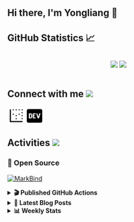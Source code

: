 ## Hi there, I'm Yongliang 👋 

## GitHub Statistics :chart_with_upwards_trend:
<div align="center">
<div style="display: flex; align-items: center; justify-content: center;">

[![](https://github-readme-stats.vercel.app/api?username=tlylt&show_icons=true&theme=tokyonight&hide_border=true&locale=en)](https://github.com/tlylt)
[![](https://github-readme-streak-stats.herokuapp.com/?user=tlylt&theme=tokyonight&hide_border=true)](https://github.com/tlylt)
</div>
</div>

## Connect with me <img src="https://media.giphy.com/media/2wh5K5yE3ulp3xgYcG/giphy-downsized.gif" width="30">

<a href="https://www.yongliangliu.com/" target="_blank"><img align="center" src="static/site-icon.png" alt="yongliangliu.com" height="40" width="40" /></a>
<a href="https://dev.to/tlylt" target="_blank"><img align="center" src="static/dev-badge.svg" alt="dev.to/tlylt" height="35" width="35" /></a>

## Activities <img src="https://media.giphy.com/media/WUlplcMpOCEmTGBtBW/giphy.gif" width="30">

### 🔭 Open Source

[![MarkBind](https://github-readme-stats.vercel.app/api/pin/?username=markbind&repo=markbind)](https://github.com/MarkBind/markbind)

<details>
<summary> <b>🎬 Published GitHub Actions </b> </summary>

[![install-graphviz](https://github-readme-stats.vercel.app/api/pin/?username=tlylt&repo=install-graphviz)](https://github.com/tlylt/install-graphviz)

[![reposense-action](https://github-readme-stats.vercel.app/api/pin/?username=tlylt&repo=reposense-action)](https://github.com/tlylt/reposense-action)

[![markbin-action](https://github-readme-stats.vercel.app/api/pin/?username=markbind&repo=markbind-action)](https://github.com/MarkBind/markbind-action)

</details>

<details>
<summary> <b>📕 Latest Blog Posts</b> </summary>

<!-- BLOG-POST-LIST:START -->
- [Open Source Software &lpar;OSS&rpar; Developer Journey](https://www.yongliangliu.com/blog/oss-dev-logs/)
- [Crossing abstraction barrier between parent and child class](https://www.yongliangliu.com/blog/cross-abstraction-barrier-between-parent-child/)
- [Intermediate GitHub CI Workflow Walk Through](https://www.yongliangliu.com/blog/intermediate-github-ci-workflow-walk-through/)
- [RooFind](https://www.yongliangliu.com/blog/roofind/)
- [Prove that the problem of determining whether a graph is connected is evasive](https://www.yongliangliu.com/blog/prove-graph-check-connected-evasive/)
<!-- BLOG-POST-LIST:END -->

</details>

<details>
<summary> <b>📊 Weekly Stats</b> </summary>

<!--START_SECTION:waka-->
![Code Time](http://img.shields.io/badge/Code%20Time-452%20hrs%2050%20mins-blue)

**🐱 My GitHub Data** 

> 🏆 3,632 Contributions in the Year 2022
 > 
> 📦 297.0 kB Used in GitHub's Storage 
 > 
> 🚫 Not Opted to Hire
 > 
> 📜 119 Public Repositories 
 > 
> 🔑 19 Private Repositories  
 > 
**I'm an Early 🐤** 

```text
🌞 Morning    424 commits    ███████░░░░░░░░░░░░░░░░░░   28.44% 
🌆 Daytime    378 commits    ██████░░░░░░░░░░░░░░░░░░░   25.35% 
🌃 Evening    563 commits    █████████░░░░░░░░░░░░░░░░   37.76% 
🌙 Night      126 commits    ██░░░░░░░░░░░░░░░░░░░░░░░   8.45%

```
📅 **I'm Most Productive on Friday** 

```text
Monday       211 commits    ███░░░░░░░░░░░░░░░░░░░░░░   14.15% 
Tuesday      148 commits    ██░░░░░░░░░░░░░░░░░░░░░░░   9.93% 
Wednesday    225 commits    ███░░░░░░░░░░░░░░░░░░░░░░   15.09% 
Thursday     208 commits    ███░░░░░░░░░░░░░░░░░░░░░░   13.95% 
Friday       288 commits    ████░░░░░░░░░░░░░░░░░░░░░   19.32% 
Saturday     212 commits    ███░░░░░░░░░░░░░░░░░░░░░░   14.22% 
Sunday       199 commits    ███░░░░░░░░░░░░░░░░░░░░░░   13.35%

```


📊 **This Week I Spent My Time On** 

```text
⌚︎ Time Zone: Asia/Singapore

💬 Programming Languages: 
Markdown                 1 hr 28 mins        ████████████░░░░░░░░░░░░░   49.74% 
TypeScript               56 mins             ████████░░░░░░░░░░░░░░░░░   32.19% 
JSON                     13 mins             ██░░░░░░░░░░░░░░░░░░░░░░░   7.69% 
JavaScript               9 mins              █░░░░░░░░░░░░░░░░░░░░░░░░   5.1% 
Other                    7 mins              █░░░░░░░░░░░░░░░░░░░░░░░░   4.46%

```


 Last Updated on 21/08/2022 00:39:44 UTC
<!--END_SECTION:waka-->

</details>
